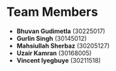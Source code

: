 # Team Members

- **Bhuvan Gudimetla** (30225017)
- **Gurlin Singh** (30145012)
- **Mahsiullah Sherbaz** (30205127)
- **Uzair Kamran** (30168005)
- **Vincent Iyegbuye** (30211518)  
